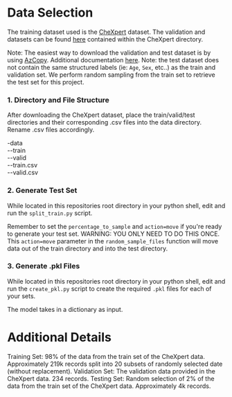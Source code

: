 # Data Selection

The training dataset used is the [CheXpert](https://stanfordmlgroup.github.io/competitions/chexpert) dataset. The validation and datasets can be found [here](https://stanfordaimi.azurewebsites.net/datasets/23c56a0d-15de-405b-87c8-99c30138950c) contained within the CheXpert directory.

Note: The easiest way to download the validation and test dataset is by using [AzCopy](https://learn.microsoft.com/en-us/azure/storage/common/storage-use-azcopy-v10). Additional documentation [here](https://learn.microsoft.com/en-us/azure/storage/common/storage-use-azcopy-blobs-download). Note: the test dataset does not contain the same structured labels (ie: `Age`, `Sex`, etc..) as the train and validation set. We perform random sampling from the train set to retrieve the test set for this project.

### 1. Directory and File Structure
After downloading the CheXpert dataset, place the train/valid/test directories and their corresponding .csv files into the data directory. Rename .csv files accordingly. 

-data <br>
--train <br>
--valid <br>
--train.csv <br>
--valid.csv <br>

### 2. Generate Test Set
While located in this repositories root directory in your python shell, edit and run the `split_train.py` script.

Remember to set the `percentage_to_sample` and `action=move` if you're ready to generate your test set. WARNING: YOU ONLY NEED TO DO THIS ONCE. This `action=move` parameter in the `random_sample_files` function will move data out of the train directory and into the test directory. 

### 3. Generate .pkl Files
While located in this repositories root directory in your python shell, edit and run the `create_pkl.py` script to create the required `.pkl` files for each of your sets. 

The model takes in a dictionary as input. 

# Additional Details

Training Set: 98% of the data from the train set of the CheXpert data. Approximately 219k records split into 20 subsets of randomly selected date (without replacement).
Validation Set: The validation data provided in the CheXpert data. 234 records.
Testing Set: Random selection of 2% of the data from the train set of the CheXpert data. Approximately 4k records.